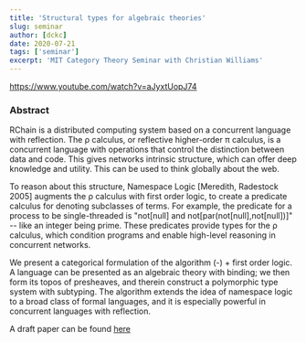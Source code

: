 ```yaml
---
title: 'Structural types for algebraic theories'
slug: seminar
author: [dckc]
date: 2020-07-21
tags: ['seminar']
excerpt: 'MIT Category Theory Seminar with Christian Williams'
---
```


https://www.youtube.com/watch?v=aJyxtUopJ74

### Abstract

RChain is a distributed computing system based on a concurrent language with reflection. The ρ calculus, or reflective higher-order π calculus, is a concurrent language with operations that control the distinction between data and code. This gives networks intrinsic structure, which can offer deep knowledge and utility. This can be used to think globally about the web.

To reason about this structure, Namespace Logic [Meredith, Radestock 2005] augments the ρ calculus with first order logic, to create a predicate calculus for denoting subclasses of terms. For example, the predicate for a process to be single-threaded is "not[null] and not[par(not[null],not[null])]" -- like an integer being prime. These predicates provide types for the ρ calculus, which condition programs and enable high-level reasoning in concurrent networks.

We present a categorical formulation of the algorithm (-) + first order logic. A language can be presented as an algebraic theory with binding; we then form its topos of presheaves, and therein construct a polymorphic type system with subtyping. The algorithm extends the idea of namespace logic to a broad class of formal languages, and it is especially powerful in concurrent languages with reflection.

A draft paper can be found [here](https://github.com/cbw124/stat/blob/master/stat.pdf)
